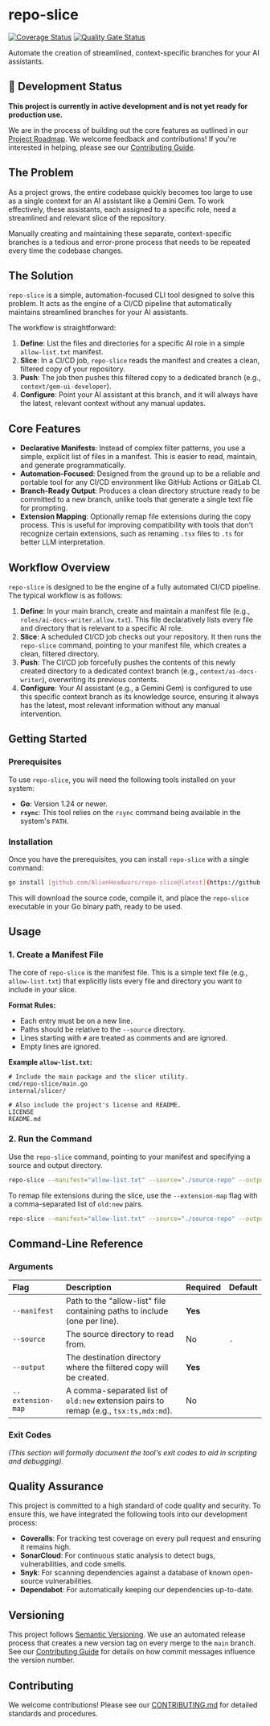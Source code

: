# repo-slice

[![Coverage Status](https://coveralls.io/repos/github/AlienHeadWars/repo-slice/badge.svg)](https://coveralls.io/github/AlienHeadWars/repo-slice) [![Quality Gate Status](https://sonarcloud.io/api/project_badges/measure?project=AlienHeadWars_repo-slice&metric=alert_status)](https://sonarcloud.io/summary/new_code?id=AlienHeadWars_repo-slice)

Automate the creation of streamlined, context-specific branches for your AI assistants.

## 🚧 Development Status

**This project is currently in active development and is not yet ready for production use.**

We are in the process of building out the core features as outlined in our [Project Roadmap](ROADMAP.md). We welcome feedback and contributions! If you're interested in helping, please see our [Contributing Guide](CONTRIBUTING.md).

## The Problem

As a project grows, the entire codebase quickly becomes too large to use as a single context for an AI assistant like a Gemini Gem. To work effectively, these assistants, each assigned to a specific role, need a streamlined and relevant slice of the repository.

Manually creating and maintaining these separate, context-specific branches is a tedious and error-prone process that needs to be repeated every time the codebase changes.

## The Solution

`repo-slice` is a simple, automation-focused CLI tool designed to solve this problem. It acts as the engine of a CI/CD pipeline that automatically maintains streamlined branches for your AI assistants.

The workflow is straightforward:
1.  **Define**: List the files and directories for a specific AI role in a simple `allow-list.txt` manifest.
2.  **Slice**: In a CI/CD job, `repo-slice` reads the manifest and creates a clean, filtered copy of your repository.
3.  **Push**: The job then pushes this filtered copy to a dedicated branch (e.g., `context/gem-ui-developer`).
4.  **Configure**: Point your AI assistant at this branch, and it will always have the latest, relevant context without any manual updates.

## Core Features

* **Declarative Manifests**: Instead of complex filter patterns, you use a simple, explicit list of files in a manifest. This is easier to read, maintain, and generate programmatically.
* **Automation-Focused**: Designed from the ground up to be a reliable and portable tool for any CI/CD environment like GitHub Actions or GitLab CI.
* **Branch-Ready Output**: Produces a clean directory structure ready to be committed to a new branch, unlike tools that generate a single text file for prompting.
* **Extension Mapping**: Optionally remap file extensions during the copy process. This is useful for improving compatibility with tools that don't recognize certain extensions, such as renaming `.tsx` files to `.ts` for better LLM interpretation.

## Workflow Overview

`repo-slice` is designed to be the engine of a fully automated CI/CD pipeline. The typical workflow is as follows:

1.  **Define**: In your main branch, create and maintain a manifest file (e.g., `roles/ai-docs-writer.allow.txt`). This file declaratively lists every file and directory that is relevant to a specific AI role.
2.  **Slice**: A scheduled CI/CD job checks out your repository. It then runs the `repo-slice` command, pointing to your manifest file, which creates a clean, filtered directory.
3.  **Push**: The CI/CD job forcefully pushes the contents of this newly created directory to a dedicated context branch (e.g., `context/ai-docs-writer`), overwriting its previous contents.
4.  **Configure**: Your AI assistant (e.g., a Gemini Gem) is configured to use this specific context branch as its knowledge source, ensuring it always has the latest, most relevant information without any manual intervention.

## Getting Started

### Prerequisites

To use `repo-slice`, you will need the following tools installed on your system:
* **Go**: Version 1.24 or newer.
* **`rsync`**: This tool relies on the `rsync` command being available in the system's `PATH`.


### Installation

Once you have the prerequisites, you can install `repo-slice` with a single command:

```bash
go install [github.com/AlienHeadwars/repo-slice@latest](https://github.com/AlienHeadwars/repo-slice@latest)
````

This will download the source code, compile it, and place the `repo-slice` executable in your Go binary path, ready to be used.

## Usage

### 1\. Create a Manifest File

The core of `repo-slice` is the manifest file. This is a simple text file (e.g., `allow-list.txt`) that explicitly lists every file and directory you want to include in your slice.

**Format Rules:**

  * Each entry must be on a new line.
  * Paths should be relative to the `--source` directory.
  * Lines starting with `#` are treated as comments and are ignored.
  * Empty lines are ignored.

**Example `allow-list.txt`:**

```
# Include the main package and the slicer utility.
cmd/repo-slice/main.go
internal/slicer/

# Also include the project's license and README.
LICENSE
README.md
```

### 2\. Run the Command

Use the `repo-slice` command, pointing to your manifest and specifying a source and output directory.

```bash
repo-slice --manifest="allow-list.txt" --source="./source-repo" --output="./sliced-repo"
```

To remap file extensions during the slice, use the `--extension-map` flag with a comma-separated list of `old:new` pairs.

```bash
repo-slice --manifest="allow-list.txt" --source="./source-repo" --output="./sliced-repo" --extension-map="tsx:ts,mdx:md"
```

## Command-Line Reference

### Arguments

| Flag | Description | Required | Default |
| :--- | :--- | :--- | :--- |
| `--manifest` | Path to the "allow-list" file containing paths to include (one per line). | **Yes** | |
| `--source` | The source directory to read from. | No | `.` |
| `--output` | The destination directory where the filtered copy will be created. | **Yes**| |
| `--extension-map` | A comma-separated list of `old:new` extension pairs to remap (e.g., `tsx:ts,mdx:md`). | No | |

### Exit Codes

*(This section will formally document the tool's exit codes to aid in scripting and debugging).*

## Quality Assurance

This project is committed to a high standard of code quality and security. To ensure this, we have integrated the following tools into our development process:

* **Coveralls**: For tracking test coverage on every pull request and ensuring it remains high.
* **SonarCloud**: For continuous static analysis to detect bugs, vulnerabilities, and code smells.
* **Snyk**: For scanning dependencies against a database of known open-source vulnerabilities.
* **Dependabot**: For automatically keeping our dependencies up-to-date.

## Versioning

This project follows [Semantic Versioning](https://semver.org/). We use an automated release process that creates a new version tag on every merge to the `main` branch. See our [Contributing Guide](CONTRIBUTING.md#automated-versioning) for details on how commit messages influence the version number.

## Contributing

We welcome contributions\! Please see our [CONTRIBUTING.md](https://www.google.com/search?q=CONTRIBUTING.md) for detailed standards and procedures.